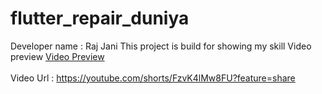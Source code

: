 # flutter_repair_duniya
Developer name  : Raj Jani
This project is build for showing my skill
Video preview <a href='https://youtube.com/shorts/FzvK4lMw8FU?feature=share'> Video Preview</a>
</br>
</br>
Video Url : https://youtube.com/shorts/FzvK4lMw8FU?feature=share